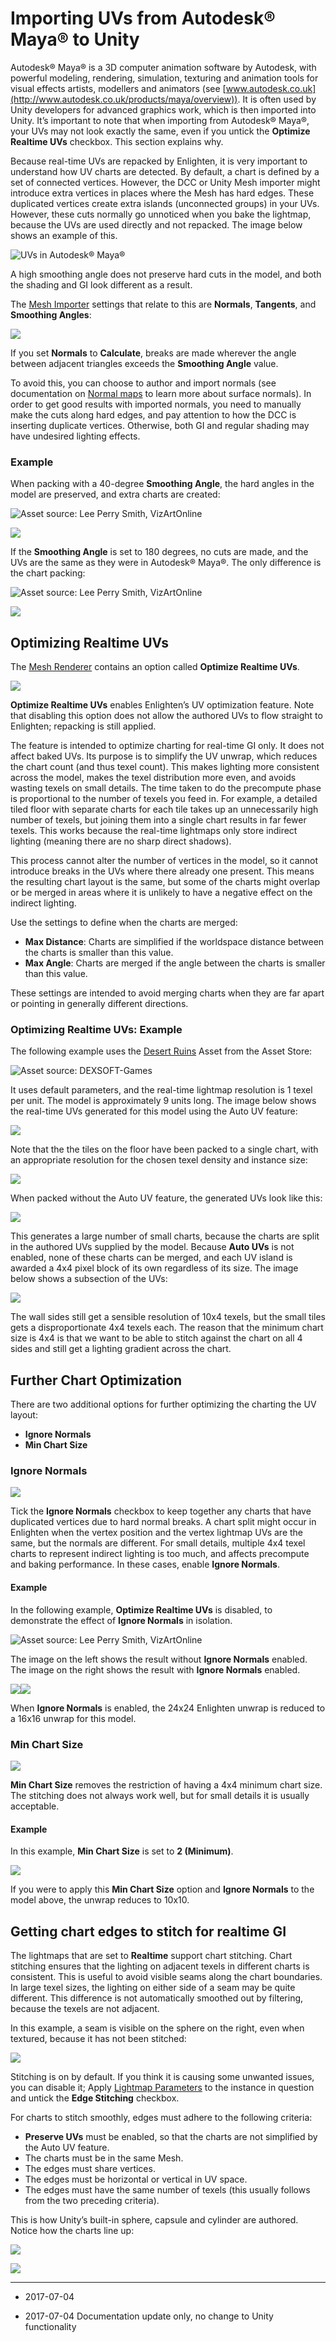 # Importing UVs from Autodesk® Maya® to Unity

Autodesk® Maya® is a 3D computer animation software by Autodesk, with powerful modeling, rendering, simulation, texturing and animation tools for visual effects artists, modellers and animators (see [www.autodesk.co.uk](http://www.autodesk.co.uk/products/maya/overview)). It is often used by Unity developers for advanced graphics work, which is then imported into Unity. It’s important to note that when importing from Autodesk® Maya®, your UVs may not look exactly the same, even if you untick the __Optimize Realtime UVs__ checkbox. This section explains why.

Because real-time UVs are repacked by Enlighten, it is very important to understand how UV charts are detected. By default, a chart is defined by a set of connected vertices. However, the DCC or Unity Mesh importer might introduce extra vertices in places where the Mesh has hard edges. These duplicated vertices create extra islands (unconnected groups) in your UVs. However, these cuts normally go unnoticed when you bake the lightmap, because the UVs are used directly and not repacked. The image below shows an example of this. 

![UVs in Autodesk® Maya®](../uploads/Main/LightingGiUvs-3.png)

A high smoothing angle does not preserve hard cuts in the model, and both the shading and GI look different as a result.

The [Mesh Importer](class-FBXImporter) settings that relate to this are __Normals__, __Tangents__, and __Smoothing Angles__:

![](../uploads/Main/LightingGiUvs-4.png)

If you set __Normals__ to __Calculate__, breaks are made wherever the angle between adjacent triangles exceeds the __Smoothing Angle__ value.

To avoid this, you can choose to author and import normals (see documentation on [Normal maps](StandardShaderMaterialParameterNormalMap) to learn more about surface normals). In order to get good results with imported normals, you need to manually make the cuts along hard edges, and pay attention to how the DCC is inserting duplicate vertices. Otherwise, both GI and regular shading may have undesired lighting effects.

### Example

When packing with a 40-degree __Smoothing Angle__, the hard angles in the model are preserved, and extra charts are created:

![Asset source: Lee Perry Smith, [VizArtOnline](http://www.turbosquid.com/Search/Artists/VizArtOnline)](../uploads/Main/LightingGiUvs-5.jpg) 

![](../uploads/Main/LightingGiUvs-6.jpg)

If the __Smoothing Angle__ is set to 180 degrees, no cuts are made, and the UVs are the same as they were in Autodesk® Maya®. The only difference is the chart packing:

![Asset source: Lee Perry Smith, [VizArtOnline](http://www.turbosquid.com/Search/Artists/VizArtOnline)](../uploads/Main/LightingGiUvs-7.jpg) 

![](../uploads/Main/LightingGiUvs-8.png)


## Optimizing Realtime UVs

The [Mesh Renderer](class-MeshRenderer) contains an option called __Optimize Realtime UVs__.

![](../uploads/Main/LightingGiUvs-9.png)

__Optimize Realtime UVs__ enables Enlighten’s UV optimization feature. Note that disabling this option does not allow the authored UVs to flow straight to Enlighten; repacking is still applied.

The feature is intended to optimize charting for real-time GI only. It does not affect baked UVs. Its purpose is to simplify the UV unwrap, which reduces the chart count (and thus texel count). This makes lighting more consistent across the model, makes the texel distribution more even, and avoids wasting texels on small details. The time taken to do the precompute phase is proportional to the number of texels you feed in. For example, a detailed tiled floor with separate charts for each tile takes up an unnecessarily high number of texels, but joining them into a single chart results in far fewer texels. This works because the real-time lightmaps only store indirect lighting (meaning there are no sharp direct shadows). 

This process cannot alter the number of vertices in the model, so it cannot introduce breaks in the UVs where there already one present. This means the resulting chart layout is the same, but some of the charts might overlap or be merged in areas where it is unlikely to have a negative effect on the indirect lighting.

Use the settings to define when the charts are merged:

* __Max Distance__: Charts are simplified if the worldspace distance between the charts is smaller than this value.
* __Max Angle__: Charts are merged if the angle between the charts is smaller than this value.

These settings are intended to avoid merging charts when they are far apart or pointing in generally different directions.

### Optimizing Realtime UVs: Example

The following example uses the [Desert Ruins](https://www.assetstore.unity3d.com/en/#!/content/4162) Asset from the Asset Store:

![Asset source: [DEXSOFT-Games](https://www.assetstore.unity3d.com/en/#!/content/4162)](../uploads/Main/LightingGiUvs-10.jpg)

It uses default parameters, and the real-time lightmap resolution is 1 texel per unit. The model is approximately 9 units long. The image below shows the real-time UVs generated for this model using the Auto UV feature:

![](../uploads/Main/LightingGiUvs-11.jpg)

Note that the the tiles on the floor have been packed to a single chart, with an appropriate resolution for the chosen texel density and instance size:

![](../uploads/Main/LightingGiUvs-12.png)

When packed without the Auto UV feature, the generated UVs look like this:

![](../uploads/Main/LightingGiUvs-13.jpg)

This generates a large number of small charts, because the charts are split in the authored UVs supplied by the model. Because __Auto UVs__ is not enabled, none of these charts can be merged, and each UV island is awarded a 4x4 pixel block of its own regardless of its size. The image below shows a subsection of the UVs:

![](../uploads/Main/LightingGiUvs-14.png)

The wall sides still get a sensible resolution of 10x4 texels, but the small tiles gets a disproportionate 4x4 texels each. The reason that the minimum chart size is 4x4 is that we want to be able to stitch against the chart on all 4 sides and still get a lighting gradient across the chart.

## Further Chart Optimization

There are two additional options for further optimizing the charting the UV layout:

* __Ignore Normals__
* __Min Chart Size__

### Ignore Normals

![](../uploads/Main/LightingGiUvs-15.png)

Tick the __Ignore Normals__ checkbox to keep together any charts that have duplicated vertices due to hard normal breaks. A chart split might occur in Enlighten when the vertex position and the vertex lightmap UVs are the same, but the normals are different. For small details, multiple 4x4 texel charts to represent indirect lighting is too much, and affects precompute and baking performance. In these cases, enable __Ignore Normals__.

#### Example

In the following example, __Optimize Realtime UVs__ is disabled, to demonstrate the effect of __Ignore Normals__ in isolation.

![Asset source: Lee Perry Smith, [VizArtOnline](http://www.turbosquid.com/Search/Artists/VizArtOnline)](../uploads/Main/LightingGiUvs-16.jpg)

The image on the left shows the result without __Ignore Normals__ enabled. The image on the right shows the result with __Ignore Normals__ enabled.

![](../uploads/Main/LightingGiUvs-17.png)![](../uploads/Main/LightingGiUvs-18.png)

When __Ignore Normals__ is enabled, the 24x24 Enlighten unwrap is reduced to a 16x16 unwrap for this model.

### Min Chart Size

![](../uploads/Main/LightingGiUvs-19.png)

__Min Chart Size__ removes the restriction of having a 4x4 minimum chart size. The stitching does not always work well, but for small details it is usually acceptable.

#### Example

In this example, __Min Chart Size__ is set to __2 (Minimum)__.

![](../uploads/Main/LightingGiUvs-20.png)

If you were to apply this __Min Chart Size__ option and __Ignore Normals__ to the model above, the unwrap reduces to 10x10. 

## Getting chart edges to stitch for realtime GI

The lightmaps that are set to __Realtime__ support chart stitching. Chart stitching ensures that the lighting on adjacent texels in different charts is consistent. This is useful to avoid visible seams along the chart boundaries. In large texel sizes, the lighting on either side of a seam may be quite different. This difference is not automatically smoothed out by filtering, because the texels are not adjacent. 

In this example, a seam is visible on the sphere on the right, even when textured, because it has not been stitched:

![](../uploads/Main/LightingGiUvs-21.jpg)

Stitching is on by default. If you think it is causing some unwanted issues, you can disable it; Apply [Lightmap Parameters](class-LightmapParameters) to the instance in question and untick the __Edge Stitching__ checkbox.

For charts to stitch smoothly, edges must adhere to the following criteria:

* __Preserve UVs__ must be enabled, so that the charts are not simplified by the Auto UV feature.
* The charts must be in the same Mesh.
* The edges must share vertices.
* The edges must be horizontal or vertical in UV space.
* The edges must have the same number of texels (this usually follows from the two preceding criteria).

This is how Unity’s built-in sphere, capsule and cylinder are authored. Notice how the charts line up:

![](../uploads/Main/LightingGiUvs-22.jpg)

![](../uploads/Main/LightingGiUvs-goo23.jpg)

---

*  <span class="page-edit">2017-07-04  <!-- include IncludeTextNewPageSomeEdit --></span>

*  <span class="page-history">2017-07-04 Documentation update only, no change to Unity functionality</span>

